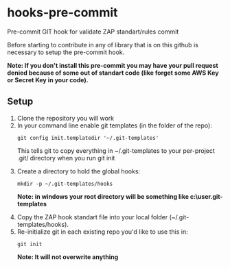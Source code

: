 # hooks-pre-commit
Pre-commit GIT hook for validate ZAP standart/rules commit

Before starting to contribute in any of library that is on this github is necessary to setup the pre-commit hook.

**Note: If you don't install this pre-commit you may have your pull request denied because of some out of standart code (like forget some AWS Key or Secret Key in your code).**

## Setup
<ol>
<li>
Clone the repository you will work
</li>
<li>
In your command line enable git templates (in the folder of the repo):

```
git config init.templatedir '~/.git-templates'
```

This tells git to copy everything in ~/.git-templates to your per-project .git/ directory when you run git init

</li>
<li>
Create a directory to hold the global hooks:

```
mkdir -p ~/.git-templates/hooks  
```

**Note: in windows your root directory will be something like c:\user\.git-templates**

</li>
<li>
Copy the ZAP hook standart file into your local folder (~/.git-templates/hooks).
</li>
<li>
Re-initialize git in each existing repo you'd like to use this in:

```
git init
```

**Note: It will not overwrite anything**

</li>
</ol>